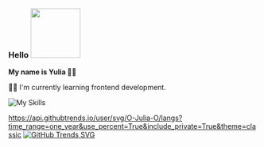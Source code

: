 


### Hello <img src="https://user-images.githubusercontent.com/81177974/233072897-83f3aa66-9946-4eb9-8b15-1725075f569a.gif" width="100" height="100">
<b font-size="26px">My name is Yulia :lotus_position_woman:</b>


 👩‍💻 I'm currently learning frontend development.


![My Skills](https://skillicons.dev/icons?i=js,html,css,bootstrap)

https://api.githubtrends.io/user/svg/O-Julia-O/langs?time_range=one_year&use_percent=True&include_private=True&theme=classic
[![GitHub Trends SVG](https://api.githubtrends.io/user/svg/avgupta456/langs)](https://githubtrends.io)
